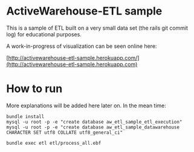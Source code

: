# ActiveWarehouse-ETL sample

This is a sample of ETL built on a very small data set (the rails git commit log) for educational purposes.

A work-in-progress of visualization can be seen online here:

[http://activewarehouse-etl-sample.herokuapp.com/](http://activewarehouse-etl-sample.herokuapp.com)

# How to run

More explanations will be added here later on. In the mean time:

    bundle install
    mysql -u root -p -e "create database aw_etl_sample_etl_execution"
    mysql -u root -p -e "create database aw_etl_sample_datawarehouse CHARACTER SET utf8 COLLATE utf8_general_ci"
    
    bundle exec etl etl/process_all.ebf
